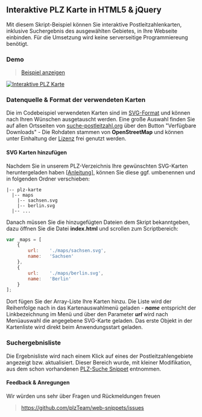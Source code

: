 ## Interaktive PLZ Karte in HTML5 & jQuery

Mit diesem Skript-Beispiel können Sie interaktive Postleitzahlenkarten, inklusive Suchergebnis des ausgewählten Gebietes, in Ihre Webseite einbinden. Für die Umsetzung wird keine serverseitige Programmiereung benötigt.

### Demo
> [Beispiel anzeigen](https://rawgit.com/plzTeam/web-snippets/master/plz-karte/index.html)

[![Interaktive PLZ Karte](https://raw.githubusercontent.com/plzTeam/web-snippets/master/plz-karte/screenshot.png)](http://rawgit.com/plzTeam/web-snippets/master/plz-karte/index.html "Interaktive PLZ Karte")

### Datenquelle & Format der verwendeten Karten

Die im Codebeispiel verwendeten Karten sind im [SVG-Format](https://de.wikipedia.org/wiki/Scalable_Vector_Graphics "Wikipedia") und können nach Ihren Wünschen ausgetauscht werden. Eine große Auswahl finden Sie auf allen Ortsseiten von [suche-postleitzahl.org](https://www.suche-postleitzahl.org) über den Button "Verfügbare Downloads" - Die Rohdaten stammen von **OpenStreetMap** und können unter Einhaltung der [Lizenz](https://www.openstreetmap.org/copyright) frei genutzt werden.

#### SVG Karten hinzufügen

Nachdem Sie in unserem PLZ-Verzeichnis Ihre gewünschten SVG-Karten heruntergeladen haben [[Anleitung](https://blog.suche-postleitzahl.org/post/131701081621/umfangreiche-daten-zur-individuellen)], können Sie diese ggf. umbenennen und in folgenden Ordner verschieben:

    |-- plz-karte
      |-- maps
        |-- sachsen.svg
        |-- berlin.svg
      |-- ...
      
Danach müssen Sie die hinzugefügten Dateien dem Skript bekanntgeben, dazu öffnen Sie die Datei **index.html** und scrollen zum Scriptbereich:

```js
var _maps = [
    {
        url:    './maps/sachsen.svg',
        name:   'Sachsen'
    },
    {
        url:    './maps/berlin.svg',
        name:   'Berlin'
    }
];
```
Dort fügen Sie der Array-Liste Ihre Karten hinzu. Die Liste wird der Reihenfolge nach in das Kartenauswahlmenü geladen - **_name_** entspricht der Linkbezeichnung im Menü und über den Parameter **_url_** wird nach Menüauswahl die angegebene SVG-Karte geladen. Das erste Objekt in der Kartenliste wird direkt beim Anwendungsstart geladen.

### Suchergebnisliste

Die Ergebnisliste wird nach einem Klick auf eines der Postleitzahlengebiete angezeigt bzw. aktualisiert. Dieser Bereich wurde, mit kleiner Modifikation, aus dem schon vorhandenen [PLZ-Suche Snippet](https://github.com/plzTeam/web-snippets/tree/master/plz-suche) entnommen.


#### Feedback & Anregungen

Wir würden uns sehr über Fragen und Rückmeldungen freuen

> https://github.com/plzTeam/web-snippets/issues
